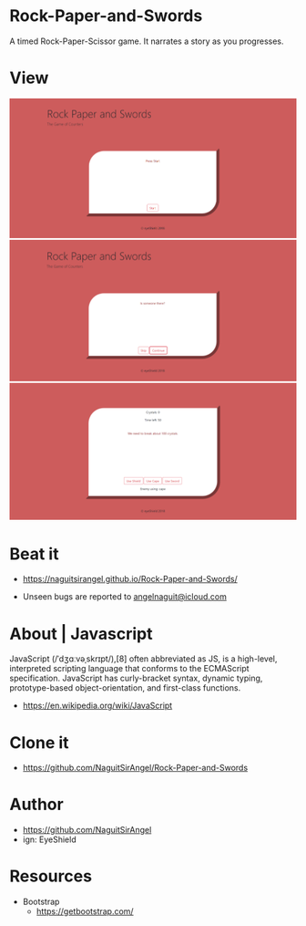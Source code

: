 # Rock-Paper-and-Swords
A timed Rock-Paper-Scissor game. It narrates a story as you progresses.
 
# View
![Alt text](/assets/images/Capture1.PNG?raw=true)
![Alt text](/assets/images/Capture2.PNG?raw=true)
![Alt text](/assets/images/Capture3.PNG?raw=true) 


# Beat it 
- https://naguitsirangel.github.io/Rock-Paper-and-Swords/

- Unseen bugs are reported to angelnaguit@icloud.com


# About | Javascript
JavaScript (/ˈdʒɑːvəˌskrɪpt/),[8] often abbreviated as JS, is a high-level, interpreted scripting language that conforms to the ECMAScript specification. JavaScript has curly-bracket syntax, dynamic typing, prototype-based object-orientation, and first-class functions.
- https://en.wikipedia.org/wiki/JavaScript

# Clone it
- https://github.com/NaguitSirAngel/Rock-Paper-and-Swords

# Author
- https://github.com/NaguitSirAngel
- ign: EyeShield

# Resources
  - Bootstrap
    - https://getbootstrap.com/
